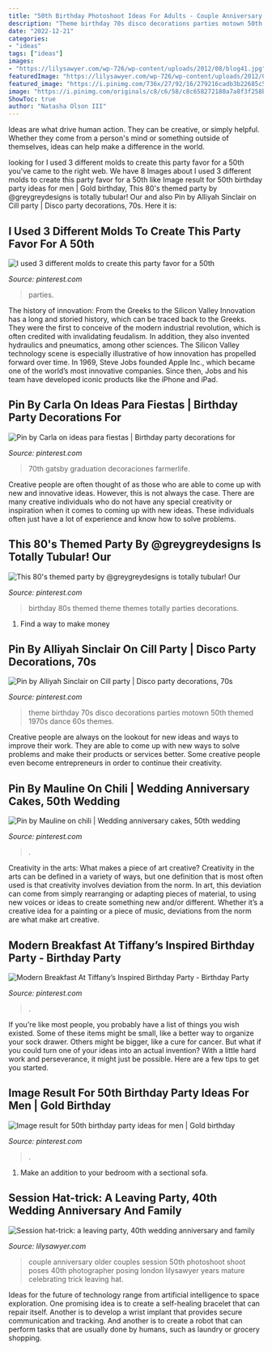 ```yaml
---
title: "50th Birthday Photoshoot Ideas For Adults - Couple Anniversary Older Couples Session 50th Photoshoot Shoot Poses 40th Photographer Posing London Lilysawyer Years Mature Celebrating Trick Leaving Hat"
description: "Theme birthday 70s disco decorations parties motown 50th themed 1970s dance 60s themes"
date: "2022-12-21"
categories:
- "ideas"
tags: ["ideas"]
images:
- "https://lilysawyer.com/wp-726/wp-content/uploads/2012/08/blog41.jpg"
featuredImage: "https://lilysawyer.com/wp-726/wp-content/uploads/2012/08/blog41.jpg"
featured_image: "https://i.pinimg.com/736x/27/92/16/279216cadb3b22685c5c659579bfdcd8.jpg"
image: "https://i.pinimg.com/originals/c8/c6/58/c8c658272180a7a8f3f258bdae8b5b9d.jpg"
ShowToc: true
author: "Natasha Olson III"
---
```



Ideas are what drive human action. They can be creative, or simply helpful. Whether they come from a person's mind or something outside of themselves, ideas can help make a difference in the world.

	

		
looking for I used 3 different molds to create this party favor for a 50th you've came to the right web. We have 8 Images about I used 3 different molds to create this party favor for a 50th like Image result for 50th birthday party ideas for men | Gold birthday, This 80&#039;s themed party by @greygreydesigns is totally tubular! Our and also Pin by Alliyah Sinclair on Cill party | Disco party decorations, 70s. Here it is:
		
    
## I Used 3 Different Molds To Create This Party Favor For A 50th

<img loading=lazy src="https://i.pinimg.com/736x/76/17/23/7617236741269a6bd30a28410634d883.jpg" onerror="this.onerror=null;this.src='https://tse4.mm.bing.net/th?id=OIP.eZ7RqQIbRTXd3V1s07FJZQHaLe&amp;pid=15.1';" alt="I used 3 different molds to create this party favor for a 50th">

_Source: pinterest.com_

>parties. 

	

The history of innovation: From the Greeks to the Silicon Valley
Innovation has a long and storied history, which can be traced back to the Greeks. They were the first to conceive of the modern industrial revolution, which is often credited with invalidating feudalism. In addition, they also invented hydraulics and pneumatics, among other sciences.
The Silicon Valley technology scene is especially illustrative of how innovation has propelled forward over time. In 1969, Steve Jobs founded Apple Inc., which became one of the world’s most innovative companies. Since then, Jobs and his team have developed iconic products like the iPhone and iPad.

    
## Pin By Carla On Ideas Para Fiestas | Birthday Party Decorations For

<img loading=lazy src="https://i.pinimg.com/736x/d7/09/93/d70993c22039e4a8f8bf75feed4cec3a.jpg" onerror="this.onerror=null;this.src='https://tse4.mm.bing.net/th?id=OIP.NOcJnsBJkF3V1c90YwOe3AHaHa&amp;pid=15.1';" alt="Pin by Carla on ideas para fiestas | Birthday party decorations for">

_Source: pinterest.com_

>70th gatsby graduation decoraciones farmerlife. 

	

Creative people are often thought of as those who are able to come up with new and innovative ideas. However, this is not always the case. There are many creative individuals who do not have any special creativity or inspiration when it comes to coming up with new ideas. These individuals often just have a lot of experience and know how to solve problems.

    
## This 80&#039;s Themed Party By @greygreydesigns Is Totally Tubular! Our

<img loading=lazy src="https://i.pinimg.com/736x/de/ae/5e/deae5e7bad2c3ae1465c5af57cbd530b--s-theme-themed-parties.jpg" onerror="this.onerror=null;this.src='https://tse3.mm.bing.net/th?id=OIP.hXSCzQfXQWP2rwYBwZAApAHaPa&amp;pid=15.1';" alt="This 80&#039;s themed party by @greygreydesigns is totally tubular! Our">

_Source: pinterest.com_

>birthday 80s themed theme themes totally parties decorations. 

	

1. Find a way to make money 

    
## Pin By Alliyah Sinclair On Cill Party | Disco Party Decorations, 70s

<img loading=lazy src="https://i.pinimg.com/736x/e0/50/09/e05009d20cebf5da1f1b5da07f2afe4f.jpg" onerror="this.onerror=null;this.src='https://tse4.mm.bing.net/th?id=OIP.xoLkAHbCoMxYf2SuDxJ6XwHaHa&amp;pid=15.1';" alt="Pin by Alliyah Sinclair on Cill party | Disco party decorations, 70s">

_Source: pinterest.com_

>theme birthday 70s disco decorations parties motown 50th themed 1970s dance 60s themes. 

	

Creative people are always on the lookout for new ideas and ways to improve their work. They are able to come up with new ways to solve problems and make their products or services better. Some creative people even become entrepreneurs in order to continue their creativity.

    
## Pin By Mauline On Chili | Wedding Anniversary Cakes, 50th Wedding

<img loading=lazy src="https://i.pinimg.com/originals/c8/c6/58/c8c658272180a7a8f3f258bdae8b5b9d.jpg" onerror="this.onerror=null;this.src='https://tse2.mm.bing.net/th?id=OIP.sJ6GoedV0N8ognDPX0VXPQHaJ4&amp;pid=15.1';" alt="Pin by Mauline on chili | Wedding anniversary cakes, 50th wedding">

_Source: pinterest.com_

>. 

	

Creativity in the arts: What makes a piece of art creative?
Creativity in the arts can be defined in a variety of ways, but one definition that is most often used is that creativity involves deviation from the norm. In art, this deviation can come from simply rearranging or adapting pieces of material, to using new voices or ideas to create something new and/or different. Whether it’s a creative idea for a painting or a piece of music, deviations from the norm are what make art creative.

    
## Modern Breakfast At Tiffany’s Inspired Birthday Party - Birthday Party

<img loading=lazy src="https://i.pinimg.com/736x/27/92/16/279216cadb3b22685c5c659579bfdcd8.jpg" onerror="this.onerror=null;this.src='https://tse1.mm.bing.net/th?id=OIP.2WF-Opo7G9ij0wdpju5F1QHaLH&amp;pid=15.1';" alt="Modern Breakfast At Tiffany’s Inspired Birthday Party - Birthday Party">

_Source: pinterest.com_

>. 

	

If you're like most people, you probably have a list of things you wish existed. Some of these items might be small, like a better way to organize your sock drawer. Others might be bigger, like a cure for cancer. But what if you could turn one of your ideas into an actual invention? With a little hard work and perseverance, it might just be possible. Here are a few tips to get you started.

    
## Image Result For 50th Birthday Party Ideas For Men | Gold Birthday

<img loading=lazy src="https://i.pinimg.com/736x/18/fa/3b/18fa3b594ab8950908607e69c8ee2eb0.jpg" onerror="this.onerror=null;this.src='https://tse1.mm.bing.net/th?id=OIP.xAXkI8vKA65Zhi2DLJBBogHaKJ&amp;pid=15.1';" alt="Image result for 50th birthday party ideas for men | Gold birthday">

_Source: pinterest.com_

>. 

	

1. Make an addition to your bedroom with a sectional sofa.

    
## Session Hat-trick: A Leaving Party, 40th Wedding Anniversary And Family

<img loading=lazy src="https://lilysawyer.com/wp-726/wp-content/uploads/2012/08/blog41.jpg" onerror="this.onerror=null;this.src='https://tse3.mm.bing.net/th?id=OIP.bTuV-Iq0uqTaOlsC_sJxigHaKv&amp;pid=15.1';" alt="Session hat-trick: a leaving party, 40th wedding anniversary and family">

_Source: lilysawyer.com_

>couple anniversary older couples session 50th photoshoot shoot poses 40th photographer posing london lilysawyer years mature celebrating trick leaving hat. 

	

Ideas for the future of technology range from artificial intelligence to space exploration. One promising idea is to create a self-healing bracelet that can repair itself. Another is to develop a wrist implant that provides secure communication and tracking. And another is to create a robot that can perform tasks that are usually done by humans, such as laundry or grocery shopping.

